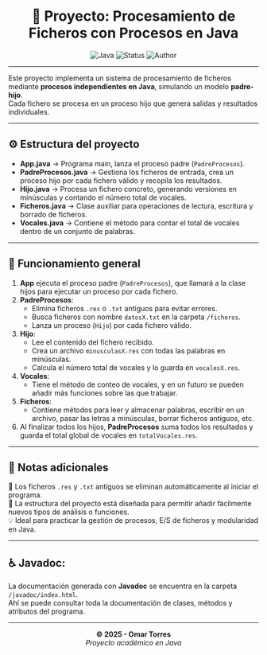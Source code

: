 <div align="center">

# 🧩 Proyecto: Procesamiento de Ficheros con Procesos en Java

![Java](https://img.shields.io/badge/Java-17+-red?style=flat-square&logo=openjdk)
![Status](https://img.shields.io/badge/Estado-Completado-blue?style=flat-square)
![Author](https://img.shields.io/badge/Autor-Omar%20Torres-lightgrey?style=flat-square)

</div>

---

Este proyecto implementa un sistema de procesamiento de ficheros mediante **procesos independientes en Java**, simulando un modelo **padre-hijo**.  
Cada fichero se procesa en un proceso hijo que genera salidas y resultados individuales.

---

## ⚙️ Estructura del proyecto

- **App.java** → Programa main, lanza el proceso padre (`PadreProcesos`).
- **PadreProcesos.java** → Gestiona los ficheros de entrada, crea un proceso hijo por cada fichero válido y recopila los resultados.
- **Hijo.java** → Procesa un fichero concreto, generando versiones en minúsculas y contando el número total de vocales.
- **Ficheros.java** → Clase auxiliar para operaciones de lectura, escritura y borrado de ficheros.
- **Vocales.java** → Contiene el método para contar el total de vocales dentro de un conjunto de palabras.

---

## 🧠 Funcionamiento general

1. **App** ejecuta el proceso padre (`PadreProcesos`), que llamará a la clase hijos para ejecutar un proceso por cada fichero.
2. **PadreProcesos**:
   - Elimina ficheros `.res` o `.txt` antiguos para evitar errores.
   - Busca ficheros con nombre `datosX.txt` en la carpeta `/ficheros`.
   - Lanza un proceso (`Hijo`) por cada fichero válido.
3. **Hijo**:
   - Lee el contenido del fichero recibido.
   - Crea un archivo `minusculasX.res` con todas las palabras en minúsculas.
   - Calcula el número total de vocales y lo guarda en `vocalesX.res`.
4. **Vocales**:
   - Tiene el método de conteo de vocales, y en un futuro se pueden añadir más funciones sobre las que trabajar.
5. **Ficheros**:
   - Contiene métodos para leer y almacenar palabras, escribir en un archivo, pasar las letras a minúsculas, borrar ficheros antiguos, etc.
6. Al finalizar todos los hijos, **PadreProcesos** suma todos los resultados y guarda el total global de vocales en `totalVocales.res`.

---

## 🧾 Notas adicionales

📂 Los ficheros `.res` y `.txt` antiguos se eliminan automáticamente al iniciar el programa.  
🧱 La estructura del proyecto está diseñada para permitir añadir fácilmente nuevos tipos de análisis o funciones.  
💡 Ideal para practicar la gestión de procesos, E/S de ficheros y modularidad en Java.

---

## ♿ Javadoc:  
La documentación generada con **Javadoc** se encuentra en la carpeta `/javadoc/index.html`.  
Ahí se puede consultar toda la documentación de clases, métodos y atributos del programa.

---

<div align="center">

**© 2025 - Omar Torres**  
_Proyecto académico en Java_

</div>


<!-- ![Status](https://img.shields.io/badge/Estado-En%20Desarrollo-blue?style=flat-square) -->
